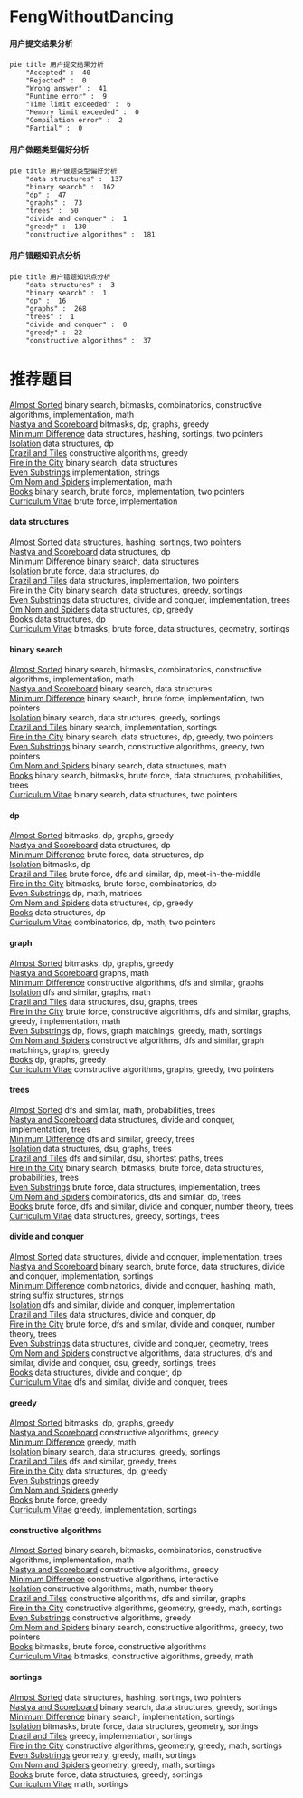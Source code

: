 # FengWithoutDancing
<!-- tabs:start -->
#### **用户提交结果分析**

```mermaid
pie title 用户提交结果分析
    "Accepted" :  40
    "Rejected" :  0
    "Wrong answer" :  41
    "Runtime error" :  9
    "Time limit exceeded" :  6
    "Memory limit exceeded" :  0
    "Compilation error" :  2
    "Partial" :  0
```
#### **用户做题类型偏好分析**

```mermaid
pie title 用户做题类型偏好分析
    "data structures" :  137
    "binary search" :  162
    "dp" :  47
    "graphs" :  73
    "trees" :  50
    "divide and conquer" :  1
    "greedy" :  130
    "constructive algorithms" :  181
```
#### **用户错题知识点分析**

```mermaid
pie title 用户错题知识点分析
    "data structures" :  3
    "binary search" :  1
    "dp" :  16
    "graphs" :  268
    "trees" :  1
    "divide and conquer" :  0
    "greedy" :  22
    "constructive algorithms" :  37
```
<!-- tabs:end -->
# 推荐题目
[Almost Sorted](http://codeforces.com/problemset/problem/1508/B)		binary search,
                        bitmasks,
                        combinatorics,
                        constructive algorithms,
                        implementation,
                        math		  
[Nastya and Scoreboard](http://codeforces.com/problemset/problem/1340/B)		bitmasks,
                        dp,
                        graphs,
                        greedy		  
[Minimum Difference](http://codeforces.com/problemset/problem/1476/G)		data structures,
                        hashing,
                        sortings,
                        two pointers		  
[Isolation](http://codeforces.com/problemset/problem/1129/D)		data structures,
                        dp		  
[Drazil and Tiles](http://codeforces.com/problemset/problem/515/D)		constructive algorithms,
                        greedy		  
[Fire in the City](http://codeforces.com/problemset/problem/845/E)		binary search,
                        data structures		  
[Even Substrings](http://codeforces.com/problemset/problem/1139/A)		implementation,
                        strings		  
[Om Nom and Spiders](http://codeforces.com/problemset/problem/436/B)		implementation,
                        math		  
[Books](http://codeforces.com/problemset/problem/279/B)		binary search,
                        brute force,
                        implementation,
                        two pointers		  
[Curriculum Vitae](http://codeforces.com/problemset/problem/846/A)		brute force,
                        implementation		  
<!-- tabs:start -->
#### **data structures**
[Almost Sorted](http://codeforces.com/problemset/problem/1476/G)		data structures,
                        hashing,
                        sortings,
                        two pointers		  
[Nastya and Scoreboard](http://codeforces.com/problemset/problem/1129/D)		data structures,
                        dp		  
[Minimum Difference](http://codeforces.com/problemset/problem/845/E)		binary search,
                        data structures		  
[Isolation](http://codeforces.com/problemset/problem/846/C)		brute force,
                        data structures,
                        dp		  
[Drazil and Tiles](https://codeforces.com/contest/281/problem/D)		data structures,
                        implementation,
                        two pointers		  
[Fire in the City](http://codeforces.com/problemset/problem/377/B)		binary search,
                        data structures,
                        greedy,
                        sortings		  
[Even Substrings](http://codeforces.com/problemset/problem/833/D)		data structures,
                        divide and conquer,
                        implementation,
                        trees		  
[Om Nom and Spiders](http://codeforces.com/problemset/problem/845/D)		data structures,
                        dp,
                        greedy		  
[Books](http://codeforces.com/problemset/problem/1455/G)		data structures,
                        dp		  
[Curriculum Vitae](http://codeforces.com/problemset/problem/1194/E)		bitmasks,
                        brute force,
                        data structures,
                        geometry,
                        sortings		  
#### **binary search**
[Almost Sorted](http://codeforces.com/problemset/problem/1508/B)		binary search,
                        bitmasks,
                        combinatorics,
                        constructive algorithms,
                        implementation,
                        math		  
[Nastya and Scoreboard](http://codeforces.com/problemset/problem/845/E)		binary search,
                        data structures		  
[Minimum Difference](http://codeforces.com/problemset/problem/279/B)		binary search,
                        brute force,
                        implementation,
                        two pointers		  
[Isolation](http://codeforces.com/problemset/problem/377/B)		binary search,
                        data structures,
                        greedy,
                        sortings		  
[Drazil and Tiles](http://codeforces.com/problemset/problem/166/A)		binary search,
                        implementation,
                        sortings		  
[Fire in the City](http://codeforces.com/problemset/problem/1492/C)		binary search,
                        data structures,
                        dp,
                        greedy,
                        two pointers		  
[Even Substrings](http://codeforces.com/problemset/problem/1463/D)		binary search,
                        constructive algorithms,
                        greedy,
                        two pointers		  
[Om Nom and Spiders](http://codeforces.com/problemset/problem/1490/G)		binary search,
                        data structures,
                        math		  
[Books](http://codeforces.com/problemset/problem/1479/D)		binary search,
                        bitmasks,
                        brute force,
                        data structures,
                        probabilities,
                        trees		  
[Curriculum Vitae](http://codeforces.com/problemset/problem/1436/E)		binary search,
                        data structures,
                        two pointers		  
#### **dp**
[Almost Sorted](http://codeforces.com/problemset/problem/1340/B)		bitmasks,
                        dp,
                        graphs,
                        greedy		  
[Nastya and Scoreboard](http://codeforces.com/problemset/problem/1129/D)		data structures,
                        dp		  
[Minimum Difference](http://codeforces.com/problemset/problem/846/C)		brute force,
                        data structures,
                        dp		  
[Isolation](http://codeforces.com/problemset/problem/845/F)		bitmasks,
                        dp		  
[Drazil and Tiles](http://codeforces.com/problemset/problem/513/G1)		brute force,
                        dfs and similar,
                        dp,
                        meet-in-the-middle		  
[Fire in the City](http://codeforces.com/problemset/problem/1245/F)		bitmasks,
                        brute force,
                        combinatorics,
                        dp		  
[Even Substrings](http://codeforces.com/problemset/problem/166/E)		dp,
                        math,
                        matrices		  
[Om Nom and Spiders](http://codeforces.com/problemset/problem/845/D)		data structures,
                        dp,
                        greedy		  
[Books](http://codeforces.com/problemset/problem/1455/G)		data structures,
                        dp		  
[Curriculum Vitae](http://codeforces.com/problemset/problem/1437/F)		combinatorics,
                        dp,
                        math,
                        two pointers		  
#### **graph**
[Almost Sorted](http://codeforces.com/problemset/problem/1340/B)		bitmasks,
                        dp,
                        graphs,
                        greedy		  
[Nastya and Scoreboard](http://codeforces.com/problemset/problem/402/E)		graphs,
                        math		  
[Minimum Difference](https://codeforces.com/contest/742/problem/E)		constructive algorithms,
                        dfs and similar,
                        graphs		  
[Isolation](http://codeforces.com/problemset/problem/845/G)		dfs and similar,
                        graphs,
                        math		  
[Drazil and Tiles](http://codeforces.com/problemset/problem/1278/D)		data structures,
                        dsu,
                        graphs,
                        trees		  
[Fire in the City](http://codeforces.com/problemset/problem/1487/C)		brute force,
                        constructive algorithms,
                        dfs and similar,
                        graphs,
                        greedy,
                        implementation,
                        math		  
[Even Substrings](http://codeforces.com/problemset/problem/1437/C)		dp,
                        flows,
                        graph matchings,
                        greedy,
                        math,
                        sortings		  
[Om Nom and Spiders](http://codeforces.com/problemset/problem/1470/D)		constructive algorithms,
                        dfs and similar,
                        graph matchings,
                        graphs,
                        greedy		  
[Books](http://codeforces.com/problemset/problem/1476/C)		dp,
                        graphs,
                        greedy		  
[Curriculum Vitae](http://codeforces.com/problemset/problem/1304/D)		constructive algorithms,
                        graphs,
                        greedy,
                        two pointers		  
#### **trees**
[Almost Sorted](http://codeforces.com/problemset/problem/696/B)		dfs and similar,
                        math,
                        probabilities,
                        trees		  
[Nastya and Scoreboard](http://codeforces.com/problemset/problem/833/D)		data structures,
                        divide and conquer,
                        implementation,
                        trees		  
[Minimum Difference](http://codeforces.com/problemset/problem/846/E)		dfs and similar,
                        greedy,
                        trees		  
[Isolation](http://codeforces.com/problemset/problem/1278/D)		data structures,
                        dsu,
                        graphs,
                        trees		  
[Drazil and Tiles](http://codeforces.com/problemset/problem/472/D)		dfs and similar,
                        dsu,
                        shortest paths,
                        trees		  
[Fire in the City](http://codeforces.com/problemset/problem/1479/D)		binary search,
                        bitmasks,
                        brute force,
                        data structures,
                        probabilities,
                        trees		  
[Even Substrings](http://codeforces.com/problemset/problem/1511/C)		brute force,
                        data structures,
                        implementation,
                        trees		  
[Om Nom and Spiders](http://codeforces.com/problemset/problem/1499/F)		combinatorics,
                        dfs and similar,
                        dp,
                        trees		  
[Books](http://codeforces.com/problemset/problem/1491/E)		brute force,
                        dfs and similar,
                        divide and conquer,
                        number theory,
                        trees		  
[Curriculum Vitae](http://codeforces.com/problemset/problem/1466/D)		data structures,
                        greedy,
                        sortings,
                        trees		  
#### **divide and conquer**
[Almost Sorted](http://codeforces.com/problemset/problem/833/D)		data structures,
                        divide and conquer,
                        implementation,
                        trees		  
[Nastya and Scoreboard](http://codeforces.com/problemset/problem/1461/D)		binary search,
                        brute force,
                        data structures,
                        divide and conquer,
                        implementation,
                        sortings		  
[Minimum Difference](http://codeforces.com/problemset/problem/1466/G)		combinatorics,
                        divide and conquer,
                        hashing,
                        math,
                        string suffix structures,
                        strings		  
[Isolation](http://codeforces.com/problemset/problem/1490/D)		dfs and similar,
                        divide and conquer,
                        implementation		  
[Drazil and Tiles](https://codeforces.com/contest/1483/problem/C)		data structures,
                        divide and conquer,
                        dp		  
[Fire in the City](http://codeforces.com/problemset/problem/1491/E)		brute force,
                        dfs and similar,
                        divide and conquer,
                        number theory,
                        trees		  
[Even Substrings](http://codeforces.com/problemset/problem/1303/G)		data structures,
                        divide and conquer,
                        geometry,
                        trees		  
[Om Nom and Spiders](http://codeforces.com/problemset/problem/1494/D)		constructive algorithms,
                        data structures,
                        dfs and similar,
                        divide and conquer,
                        dsu,
                        greedy,
                        sortings,
                        trees		  
[Books](http://codeforces.com/problemset/problem/1482/E)		data structures,
                        divide and conquer,
                        dp		  
[Curriculum Vitae](http://codeforces.com/problemset/problem/566/C)		dfs and similar,
                        divide and conquer,
                        trees		  
#### **greedy**
[Almost Sorted](http://codeforces.com/problemset/problem/1340/B)		bitmasks,
                        dp,
                        graphs,
                        greedy		  
[Nastya and Scoreboard](http://codeforces.com/problemset/problem/515/D)		constructive algorithms,
                        greedy		  
[Minimum Difference](https://codeforces.com/contest/1465/problem/F)		greedy,
                        math		  
[Isolation](http://codeforces.com/problemset/problem/377/B)		binary search,
                        data structures,
                        greedy,
                        sortings		  
[Drazil and Tiles](http://codeforces.com/problemset/problem/846/E)		dfs and similar,
                        greedy,
                        trees		  
[Fire in the City](http://codeforces.com/problemset/problem/845/D)		data structures,
                        dp,
                        greedy		  
[Even Substrings](http://codeforces.com/problemset/problem/1256/C)		greedy		  
[Om Nom and Spiders](http://codeforces.com/problemset/problem/1077/B)		greedy		  
[Books](http://codeforces.com/problemset/problem/846/B)		brute force,
                        greedy		  
[Curriculum Vitae](http://codeforces.com/problemset/problem/1216/B)		greedy,
                        implementation,
                        sortings		  
#### **constructive algorithms**
[Almost Sorted](http://codeforces.com/problemset/problem/1508/B)		binary search,
                        bitmasks,
                        combinatorics,
                        constructive algorithms,
                        implementation,
                        math		  
[Nastya and Scoreboard](http://codeforces.com/problemset/problem/515/D)		constructive algorithms,
                        greedy		  
[Minimum Difference](http://codeforces.com/problemset/problem/1090/F)		constructive algorithms,
                        interactive		  
[Isolation](http://codeforces.com/problemset/problem/487/C)		constructive algorithms,
                        math,
                        number theory		  
[Drazil and Tiles](https://codeforces.com/contest/742/problem/E)		constructive algorithms,
                        dfs and similar,
                        graphs		  
[Fire in the City](http://codeforces.com/problemset/problem/1477/C)		constructive algorithms,
                        geometry,
                        greedy,
                        math,
                        sortings		  
[Even Substrings](http://codeforces.com/problemset/problem/1493/A)		constructive algorithms,
                        greedy		  
[Om Nom and Spiders](http://codeforces.com/problemset/problem/1463/D)		binary search,
                        constructive algorithms,
                        greedy,
                        two pointers		  
[Books](https://codeforces.com/contest/1456/problem/B)		bitmasks,
                        brute force,
                        constructive algorithms		  
[Curriculum Vitae](http://codeforces.com/problemset/problem/1492/D)		bitmasks,
                        constructive algorithms,
                        greedy,
                        math		  
#### **sortings**
[Almost Sorted](http://codeforces.com/problemset/problem/1476/G)		data structures,
                        hashing,
                        sortings,
                        two pointers		  
[Nastya and Scoreboard](http://codeforces.com/problemset/problem/377/B)		binary search,
                        data structures,
                        greedy,
                        sortings		  
[Minimum Difference](http://codeforces.com/problemset/problem/166/A)		binary search,
                        implementation,
                        sortings		  
[Isolation](http://codeforces.com/problemset/problem/1194/E)		bitmasks,
                        brute force,
                        data structures,
                        geometry,
                        sortings		  
[Drazil and Tiles](http://codeforces.com/problemset/problem/1216/B)		greedy,
                        implementation,
                        sortings		  
[Fire in the City](http://codeforces.com/problemset/problem/1477/C)		constructive algorithms,
                        geometry,
                        greedy,
                        math,
                        sortings		  
[Even Substrings](https://codeforces.com/contest/1496/problem/C)		geometry,
                        greedy,
                        math,
                        sortings		  
[Om Nom and Spiders](http://codeforces.com/problemset/problem/1495/A)		geometry,
                        greedy,
                        math,
                        sortings		  
[Books](http://codeforces.com/problemset/problem/1497/A)		brute force,
                        data structures,
                        greedy,
                        sortings		  
[Curriculum Vitae](http://codeforces.com/problemset/problem/1427/A)		math,
                        sortings		  
<!-- tabs:end -->
